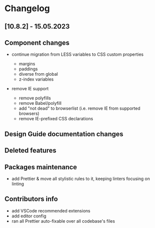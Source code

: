 # Changelog

## [10.8.2] - 15.05.2023

## Component changes

- continue migration from LESS variables to CSS custom properties

  - margins
  - paddings
  - diverse from global
  - z-index variables

- remove IE support
  - remove polyfills
  - remove Babel/polyfill
  - add "not dead" to browserlist (i.e. remove IE from supported browsers)
  - remove IE-prefixed CSS declarations

## Design Guide documentation changes

## Deleted features

## Packages maintenance

- add Prettier &amp; move all stylistic rules to it, keeping linters focusing on linting

## Contributors info

- add VSCode recommended extensions
- add editor config
- ran all Prettier auto-fixable over all codebase's files
